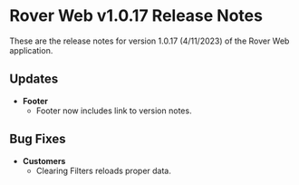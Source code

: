 # Rover Web v1.0.17 Release Notes

<badge text= "Version 1.0.17" vertical="middle" />

<PageHeader />

These are the release notes for version 1.0.17 (4/11/2023) of the Rover Web application.

## Updates

- **Footer**
  - Footer now includes link to version notes.

## Bug Fixes

- **Customers**
  - Clearing Filters reloads proper data.

<PageFooter />
